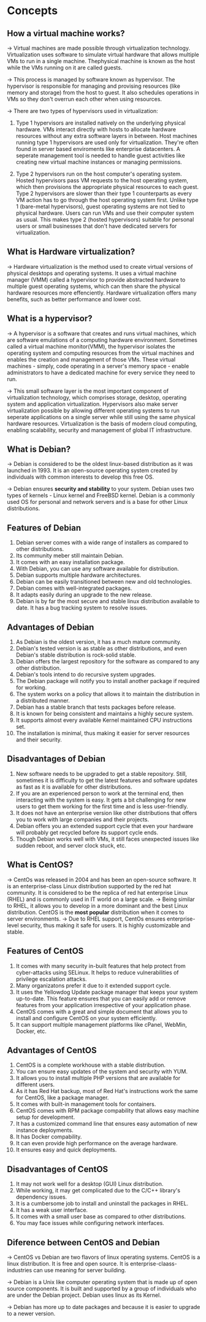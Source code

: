 # Concepts

## How a virtual machine works?

-> Virtual machines are made possible through virtualization technology. Virtualization uses software to simulate virtual hardware that allows multiple VMs to run in a single machine. Thephysical machine is known as the host while the VMs running on it are called guests.

-> This process is managed by software known as hypervisor. The hypervisor is responsible for managing and provising resources (like memory and storage) from the host to guest. It also schedules operations in VMs so they don't overrun each other when using resources.

-> There are two types of hypervisors used in virtualization:
   1. Type 1 hypervisors are installed natively on the underlying physical hardware. VMs interact directly with hosts to allocate hardware resources without any           extra software layers in between. Host machines running type 1 hypervisors are used only for virtualization. They're often found in server based enviroments         like enterprise datacenters. A seperate management tool is needed to handle guest activities like creating new virtual machine instances or managing                 permissions.
   
   2. Type 2 hypervisors run on the host computer's operating system. Hosted hypervisors pass VM requests to the host operating system, which then provisions the       appropriate physical resources to each guest. Type 2 hypervisors are slower than their type 1 counterparts as every VM action has to go through the host             operating system first. Unlike type 1 (bare-metal hypervisors), guest operating systems are not tied to physical hardware. Users can run VMs and use their           computer system as usual. This makes type 2 (hosted hypervisors) suitable for personal users or small businesses that don't have dedicated servers for               virtualization.

## What is Hardware virtualization?

-> Hardware virtualization is the method used to create virtual versions of physical desktops and operating systems. It uses a virtual machine manager (VMM) called a hypervisor to provide abstracted hardware to multiple guest operating systems, which can then share the physical hardware resources more effenciently. Hardware virtualization offers many benefits, such as better performance and lower cost.

## What is a hypervisor?

-> A hypervisor is a software that creates and runs virtual machines, which are software emulations of a computing hardware environment. Sometimes called a virtual machine monitor(VMM), the hypervisor isolates the operating system and computing resources from the virtual machines and enables the creation and management of those VMs. These virtual machines - simply, code operating in a server's memory space - enable administrators to have a dedicated machine for every service they need to run.

-> This small software layer is the most important component of virtualization technology, which comprises storage, desktop, operating system and application virtualization. Hypervisors also make server virtualization possible by allowing different operating systems to run seperate applications on a single server while still using the same physical hardware resources. Virtualization is the basis of modern cloud computing, enabling scalability, security and management of global IT infrastructure.

## What is Debian?

-> Debian is considered to be the oldest linux-based distribution as it was launched in 1993. It is an open-source operating system created by individuals with common interests to develop this free OS.

-> Debian ensures **security and stability** to your system. Debian uses two types of kernels - Linux kernel and FreeBSD kernel. Debian is a commonly used OS for personal and network servers and is a base for other Linux distributions.

## Features of Debian

  1. Debian server comes with a wide range of installers as compared to other distributions.
  2. Its community meber still maintain Debian.
  3. It comes with an easy installation package.
  4. With Debian, you can use any software available for distribution.
  5. Debian supports multiple hardware architectures.
  6. Debian can be easily transitioned between new and old technologies.
  7. Debian comes with well-integrated packages.
  8. It adapts easily during an upgrade to the new release.
  9. Debian is by far the most secure and stable linux distribution available to date. It has a bug tracking system to resolve issues.

## Advantages of Debian

  1. As Debian is the oldest version, it has a much mature community.
  2. Debian's tested version is as stable as other distributions, and even Debian's stable distribution is rock-solid stable.
  3. Debian offers the largest repository for the software as compared to any other distribution.
  4. Debian's tools intend to do recursive system upgrades.
  5. The Debian package will notify you to install another package if required for working.
  6. The system works on a policy that allows it to maintain the distribution in a distributed manner.
  7. Debian has a stable branch that tests packages before release.
  8. It is known for being consistent and maintains a highly secure system.
  9. It supports almost every available Kernel maintained CPU instructions set.
  10. The installation is minimal, thus making it easier for server resources and their security.

## Disadvantages of Debian

  1. New software needs to be upgraded to get a stable repository. Still, sometimes it is difficulty to get the latest features and software updates as fast as it is available for other distributions.
  2. If you are an experienced person to work at the terminal end, then interacting with the system is easy. It gets a bit challenging for new users to get them working for the first time and is less user-friendly.
  3. It does not have an enterprise version like other distributions that offers you to work with large companies and their projects.
  4. Debian offers you an extended support cycle that even your hardware will probably get recycled before its support cycle ends.
  5. Though Debian works well with VMs, it still faces unexpected issues like sudden reboot, and server clock stuck, etc.

## What is CentOS?

  -> CentOs was released in 2004 and has been an open-source software. It is an enterprise-class Linux distribution supported by the red hat community. It is considered to be the replica of red hat enterprise Linux (RHEL) and is commonly used in IT world on a large scale.
  -> Being similar to RHEL, it allows you to develop in a more dominant and the best Linux distribution. CentOS is the **most popular** distribution when it comes to server environments.
  -> Due to RHEL support, CentOs ensures enterprise-level security, thus making it safe for users. It is highly customizable and stable.

## Features of CentOS

  1. It comes with many security in-built features that help protect from cyber-attacks using SELinux. It helps to reduce vulnerabilities of privilege escalation attacks.
  2. Many organizatons prefer it due to it extended support cycle.
  3. It uses the Yellowdog Update package manager that keeps your system up-to-date. This feature ensures that you can easily add or remove features from your application irrespective of your application phase.
  4. CentOS comes with a great and simple document that allows you to install and configure CentOS on your system efficiently.
  5. It can support multiple management platforms like cPanel, WebMin, Docker, etc.

## Advantages of CentOS

  1. CentOS is a complete workhouse with a stable distribution.
  2. You can ensure easy updates of the system and security with YUM.
  3. It allows you to install multiple PHP versions that are available for different users.
  4. As it has Red Hat backup, most of Red Hat's instructions work the same for CentOS, like a package manager.
  5. It comes with built-in management tools for containers.
  6. CentOS comes with RPM package compability that allows easy machine setup for development.
  7. It has a customized command line that ensures easy automation of new instance deployments.
  8. It has Docker compability.
  9. It can even provide high performance on the average hardware.
  10. It ensures easy and quick deployments.

## Disadvantages of CentOS

  1. It may not work well for a desktop (GUI) Linux distribution.
  2. While working, it may get complicated due to the C/C++ library's dependency issues.
  3. It is a cumbersome job to install and uninstall the packages in RHEL.
  4. It has a weak user interface.
  5. It comes with a small user base as compared to other distributions.
  6. You may face issues while configuring network interfaces.

## Diference between CentOS and Debian

-> CentOS vs Debian are two flavors of linux operating systems. CentOS is a linux distribution. It is free and open source. It is enterprise-claass-industries can use meaning for server building.

-> Debian is a Unix like computer operating system that is made up of open source components. It is built and supported by a group of individuals who are under the Debian project. Debian uses linux as its Kernel.

-> Debian has more up to date packages and because it is easier to upgrade to a newer version. 
